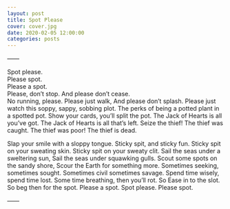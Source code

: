 ```yaml
---
layout: post
title: Spot Please
cover: cover.jpg
date: 2020-02-05 12:00:00
categories: posts
---
```


——

Spot please.  
Please spot.  
Please a spot.   
Please, don’t stop. And please don’t cease.   
No running, please. Please just walk,
And please don’t splash.
Please just watch this soppy, sappy, sobbing plot.
The perks of being a potted plant in a spotted pot.
Show your cards, you’ll split the pot.
The Jack of Hearts is all you’ve got.
The Jack of Hearts is all that’s left.
Seize the thief! The thief was caught.
The thief was poor! The thief is dead.

Slap your smile with a sloppy tongue.
Sticky spit, and sticky fun.
Sticky spit on your sweating skin.
Sticky spit on your sweaty clit.
Sail the seas under a sweltering sun,
Sail the seas under squawking gulls.
Scout some spots on the sandy shore,
Scour the Earth for something more.
Sometimes seeking, sometimes sought.
Sometimes civil sometimes savage.
Spend time wisely, spend time lost.
Some time breathing, then you’ll rot.
So Ease in to the slot.
So beg then for the spot.
Please a spot.
Spot please.
Please spot.

——
